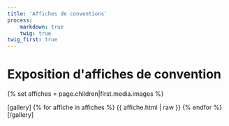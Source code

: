 ```yaml
---
title: 'Affiches de conventions'
process:
    markdown: true
    twig: true
twig_first: true
---
```


# Exposition d'affiches de convention

{% set affiches = page.children|first.media.images %}

[gallery]
{% for affiche in affiches %}
  {{ affiche.html | raw }}
{% endfor %}
[/gallery]